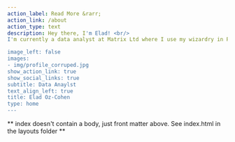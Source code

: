 ```yaml
---
action_label: Read More &rarr;
action_link: /about
action_type: text
description: Hey there, I'm Elad! <br/>
I'm currently a data analyst at Matrix Ltd where I use my wizardry in Pyhton and BI tools to sprinkle some analytical magic and optimize organizational behavior. <br/> In my free time, you'll catch me fueling my coding spells with coffee (totally not an addict), hitting CrossFit, hanging with my crew, and acquiring new analytical skills. <br/> Here, I'll share fun and useful nuggets on data analytics, coding, and science. Let's dive into the data together!

image_left: false
images:
- img/profile_corruped.jpg 
show_action_link: true
show_social_links: true
subtitle: Data Anaylst 
text_align_left: true
title: Elad Oz-Cohen
type: home
---
```


\*\* index doesn't contain a body, just front matter above. See index.html in the layouts folder \*\*
